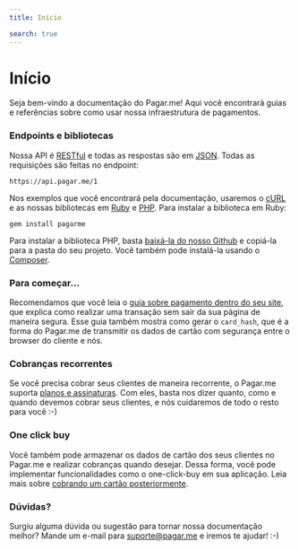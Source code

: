 ```yaml
---
title: Início

search: true
---
```


# Início

Seja bem-vindo a documentação do Pagar.me! Aqui você encontrará guias e
referências sobre como usar nossa infraestrutura de pagamentos.

### Endpoints e bibliotecas

Nossa API é
[RESTful](http://en.wikipedia.org/wiki/Representational_state_transfer) e todas
as respostas são em [JSON](http://www.json.org). Todas as requisições são
feitas no endpoint:

```
https://api.pagar.me/1
```

Nos exemplos que você encontrará pela documentação, usaremos o
[cURL](http://curl.haxx.se) e as nossas bibliotecas em [Ruby](https://github.com/pagarme/pagarme-ruby) e [PHP](https://github.com/pagarme/pagarme-php). Para
instalar a biblioteca em Ruby:

```
gem install pagarme
```

Para instalar a biblioteca PHP, basta [baixá-la do nosso
Github](https://github.com/pagarme/pagarme-php) e copiá-la para a pasta do seu
projeto. Você também pode instalá-la usando o [Composer](https://getcomposer.org).

### Para começar...

Recomendamos que você leia o [guia sobre pagamento dentro do seu
site](/custom_form), que explica como realizar uma transação sem sair da sua
página de maneira segura. Esse guia também mostra como gerar o `card_hash`, que
é a forma do Pagar.me de transmitir os dados de cartão com segurança entre o
browser do cliente e nós.

### Cobranças recorrentes

Se você precisa cobrar seus clientes de maneira recorrente, o Pagar.me suporta
[planos e assinaturas](/plans_subscriptions). Com eles, basta nos dizer quanto,
como e quando devemos cobrar seus clientes, e nós cuidaremos de todo o resto para
você :-)

### One click buy

Você também pode armazenar os dados de cartão dos seus clientes no Pagar.me e
realizar cobranças quando desejar. Dessa forma, você pode implementar
funcionalidades como o one-click-buy em sua aplicação. Leia mais sobre
[cobrando um cartão posteriormente](/cards).

### Dúvidas?

Surgiu alguma dúvida ou sugestão para tornar nossa documentação melhor? Mande
um e-mail para [suporte@pagar.me](mailto:suporte@pagar.me) e iremos te ajudar!
:-)
